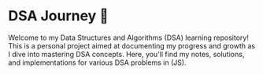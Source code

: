 # DSA Journey 🚀
Welcome to my Data Structures and Algorithms (DSA) learning repository!
This is a personal project aimed at documenting my progress and growth as I dive into mastering DSA concepts. Here, you'll find my notes, solutions, and implementations for various DSA problems in (JS).
